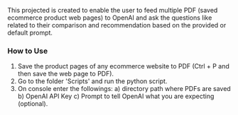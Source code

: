 This projected is created to enable the user to feed multiple PDF (saved ecommerce product web pages) to OpenAI and ask the questions like related to their comparison and recommendation based on the provided or default prompt.

### How to Use ###

1. Save the product pages of any ecommerce website to PDF (Ctrl + P and then save the web page to PDF).
2. Go to the folder 'Scripts' and run the python script.
3. On console enter the followings:
	a) directory path where PDFs are saved
	b) OpenAI API Key 
	c) Prompt to tell OpenAI what you are expecting (optional).
